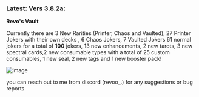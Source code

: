 ### Latest: Vers 3.8.2a:

**Revo's Vault**

Currently there are 3 New Rarities (Printer, Chaos and Vaulted), 27 Printer Jokers with their own decks , 6 Chaos Jokers, 7 Vaulted Jokers 61 normal jokers for a total of **100** jokers, 13 new enhancements, 2 new tarots, 3 new spectral cards,2 new consumable types with a total of 25 custom consumables, 1 new seal, 2 new tags and 1 new booster pack!


![image](https://github.com/user-attachments/assets/f68e51d6-31ff-414c-a9f0-b53940b7c78d)


you can reach out to me from discord (revoo_.) for any suggestions or bug reports
